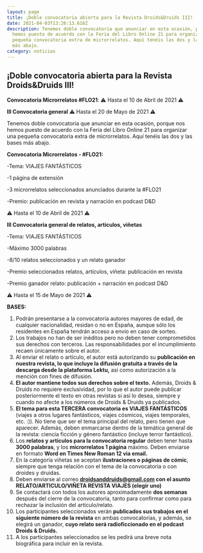 ```yaml
---
layout: page
title: ¡Doble convocatoria abierta para la Revista Droids&Druids III!
date: 2021-04-03T13:26:13.616Z
description: Tenemos doble convocatoria que anunciar en esta ocasión, porque nos
  hemos puesto de acuerdo con la Feria del Libro Online 21 para organizar una
  pequeña convocatoria extra de microrrelatos. Aquí tenéis las dos y las bases
  más abajo.
category: noticias
---
```

## ¡Doble convocatoria abierta para la Revista Droids&Druids III!

**Convocatoria Microrrelatos #FLO21**: ⚠️ Hasta el 10 de Abril de 2021 ⚠️

**III Convocatoria general** ⚠️ Hasta el 20 de Mayo de 2021 ⚠️

Tenemos doble convocatoria que anunciar en esta ocasión, porque nos hemos puesto de acuerdo con la Feria del Libro Online 21 para organizar una pequeña convocatoria extra de microrrelatos. Aquí tenéis las dos y las bases más abajo.

**Convocatoria Microrrelatos - #FLO21:** 

\-Tema: VIAJES FANTÁSTICOS

\-1 página de extensión

\-3 microrrelatos seleccionados anunciados durante la #FLO21

\-Premio: publicación en revista y narración en podcast D&D

⚠️ Hasta el 10 de Abril de 2021 ⚠️

**III Convocatoria general de relatos, artículos, viñetas**

\-Tema: VIAJES FANTÁSTICOS

\-Máximo 3000 palabras

\-8/10 relatos seleccionados y un relato ganador

\-Premio seleccionados relatos, artículos, viñeta: publicación en revista  

\-Premio ganador relato: publicación + narración en podcast D&D

⚠️ Hasta el 15 de Mayo de 2021 ⚠️

**BASES:**

1. Podrán presentarse a la convocatoria autores mayores de edad, de cualquier nacionalidad, residan o no en España, aunque sólo los residentes en España tendrán acceso a envío en caso de sorteo.
2. Los trabajos no han de ser inéditos pero no deben tener comprometidos sus derechos con terceros. Las responsabilidades por el incumplimiento recaen únicamente sobre el autor.
3. Al enviar el relato o artículo, el autor está autorizando su **publicación en nuestra revista, lo que incluye la difusión gratuita a través de la descarga desde la plataforma Lektu,** así como autorización a la mención con fines de difusión.
4. **El autor mantiene todos sus derechos sobre el texto.** Además, Droids & Druids no requiere exclusividad, por lo que el autor puede publicar posteriormente el texto en otras revistas si así lo desea, siempre y cuando no afecte a los números de Droids & Druids ya publicados.
5. **El tema para esta TERCERA convocatoria es VIAJES FANTÁSTICOS** (viajes a otros lugares fantásticos, viajes cósmicos, viajes temporales, etc. :)). No tiene que ser el tema principal del relato, pero tienen que aparecer. Además, deben enmarcarse dentro de la temática general de la revista: ciencia ficción y género fantástico (incluye terror fantástico).
6. Los **relatos y artículos para la convocatoria regular** deben tener hasta **3000 palabras**, y los **microrrelatos 1 página** máximo. Deben enviarse en formato **Word en Times New Roman 12 via email.** 
7. En la categoría viñetas se aceptan **ilustraciones o páginas de cómic**, siempre que tenga relación con el tema de la convocatoria o con droides y druidas.
8. Deben enviarse al correo **droidsanddruids@gmail.com con el asunto RELATO/ARTICULO/VIÑETA REVISTA VIAJES (elegir uno)**
9. Se contactará con todos los autores aproximadamente **dos semanas** después del cierre de la convocatoria, tanto para confirmar como para rechazar la inclusión del artículo/relato.
10. Los participantes seleccionados verán **publicados sus trabajos en el siguiente número de la revista** en ambas convocatorias, y además, se elegirá un ganador, **cuyo relato será radioficcionado en el podcast Droids & Druids.**
11. A los participantes seleccionados se les pedirá una breve nota biográfica para incluir en la revista.